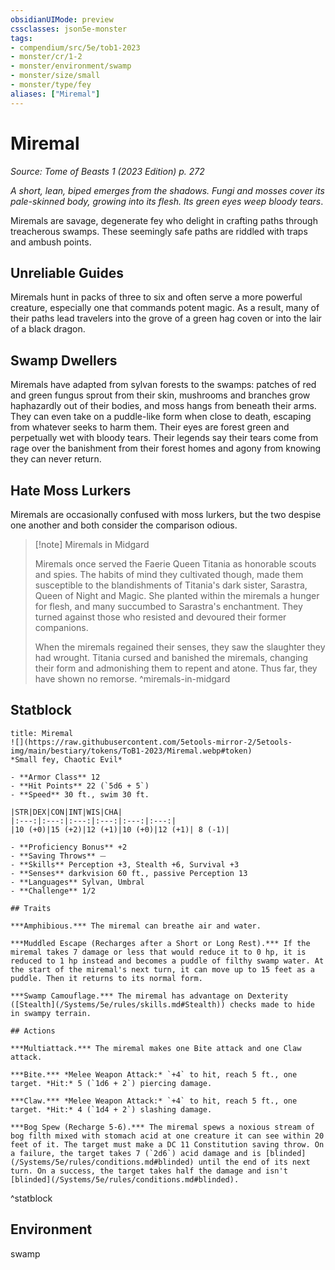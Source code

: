 ```yaml
---
obsidianUIMode: preview
cssclasses: json5e-monster
tags:
- compendium/src/5e/tob1-2023
- monster/cr/1-2
- monster/environment/swamp
- monster/size/small
- monster/type/fey
aliases: ["Miremal"]
---
```

# Miremal
*Source: Tome of Beasts 1 (2023 Edition) p. 272*  

*A short, lean, biped emerges from the shadows. Fungi and mosses cover its pale-skinned body, growing into its flesh. Its green eyes weep bloody tears*.

Miremals are savage, degenerate fey who delight in crafting paths through treacherous swamps. These seemingly safe paths are riddled with traps and ambush points.

## Unreliable Guides

Miremals hunt in packs of three to six and often serve a more powerful creature, especially one that commands potent magic. As a result, many of their paths lead travelers into the grove of a green hag coven or into the lair of a black dragon.

## Swamp Dwellers

Miremals have adapted from sylvan forests to the swamps: patches of red and green fungus sprout from their skin, mushrooms and branches grow haphazardly out of their bodies, and moss hangs from beneath their arms. They can even take on a puddle-like form when close to death, escaping from whatever seeks to harm them. Their eyes are forest green and perpetually wet with bloody tears. Their legends say their tears come from rage over the banishment from their forest homes and agony from knowing they can never return.

## Hate Moss Lurkers

Miremals are occasionally confused with moss lurkers, but the two despise one another and both consider the comparison odious.

> [!note] Miremals in Midgard
> 
> Miremals once served the Faerie Queen Titania as honorable scouts and spies. The habits of mind they cultivated though, made them susceptible to the blandishments of Titania's dark sister, Sarastra, Queen of Night and Magic. She planted within the miremals a hunger for flesh, and many succumbed to Sarastra's enchantment. They turned against those who resisted and devoured their former companions.
> 
> When the miremals regained their senses, they saw the slaughter they had wrought. Titania cursed and banished the miremals, changing their form and admonishing them to repent and atone. Thus far, they have shown no remorse.
^miremals-in-midgard

## Statblock

```ad-statblock
title: Miremal
![](https://raw.githubusercontent.com/5etools-mirror-2/5etools-img/main/bestiary/tokens/ToB1-2023/Miremal.webp#token)
*Small fey, Chaotic Evil*

- **Armor Class** 12
- **Hit Points** 22 (`5d6 + 5`)
- **Speed** 30 ft., swim 30 ft.

|STR|DEX|CON|INT|WIS|CHA|
|:---:|:---:|:---:|:---:|:---:|:---:|
|10 (+0)|15 (+2)|12 (+1)|10 (+0)|12 (+1)| 8 (-1)|

- **Proficiency Bonus** +2
- **Saving Throws** ⏤
- **Skills** Perception +3, Stealth +6, Survival +3
- **Senses** darkvision 60 ft., passive Perception 13
- **Languages** Sylvan, Umbral
- **Challenge** 1/2

## Traits

***Amphibious.*** The miremal can breathe air and water.

***Muddled Escape (Recharges after a Short or Long Rest).*** If the miremal takes 7 damage or less that would reduce it to 0 hp, it is reduced to 1 hp instead and becomes a puddle of filthy swamp water. At the start of the miremal's next turn, it can move up to 15 feet as a puddle. Then it returns to its normal form.

***Swamp Camouflage.*** The miremal has advantage on Dexterity ([Stealth](/Systems/5e/rules/skills.md#Stealth)) checks made to hide in swampy terrain.

## Actions

***Multiattack.*** The miremal makes one Bite attack and one Claw attack.

***Bite.*** *Melee Weapon Attack:* `+4` to hit, reach 5 ft., one target. *Hit:* 5 (`1d6 + 2`) piercing damage.

***Claw.*** *Melee Weapon Attack:* `+4` to hit, reach 5 ft., one target. *Hit:* 4 (`1d4 + 2`) slashing damage.

***Bog Spew (Recharge 5-6).*** The miremal spews a noxious stream of bog filth mixed with stomach acid at one creature it can see within 20 feet of it. The target must make a DC 11 Constitution saving throw. On a failure, the target takes 7 (`2d6`) acid damage and is [blinded](/Systems/5e/rules/conditions.md#blinded) until the end of its next turn. On a success, the target takes half the damage and isn't [blinded](/Systems/5e/rules/conditions.md#blinded).
```
^statblock

## Environment

swamp